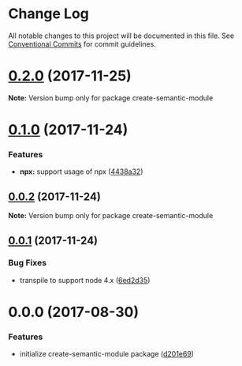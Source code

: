 # Change Log

All notable changes to this project will be documented in this file.
See [Conventional Commits](https://conventionalcommits.org) for commit guidelines.

<a name="0.2.0"></a>
# [0.2.0](https://github.com/jlegrone/create-semantic-module/compare/v0.1.0...v0.2.0) (2017-11-25)




**Note:** Version bump only for package create-semantic-module

<a name="0.1.0"></a>
# [0.1.0](https://github.com/jlegrone/create-semantic-module/compare/v0.0.2...v0.1.0) (2017-11-24)


### Features

* **npx:** support usage of npx ([4438a32](https://github.com/jlegrone/create-semantic-module/commit/4438a32))




<a name="0.0.2"></a>
## [0.0.2](https://github.com/jlegrone/create-semantic-module/compare/v0.0.1...v0.0.2) (2017-11-24)




**Note:** Version bump only for package create-semantic-module

<a name="0.0.1"></a>
## [0.0.1](https://github.com/jlegrone/create-semantic-module/compare/v0.0.0...v0.0.1) (2017-11-24)


### Bug Fixes

* transpile to support node 4.x ([6ed2d35](https://github.com/jlegrone/create-semantic-module/commit/6ed2d35))




<a name="0.0.0"></a>
# 0.0.0 (2017-08-30)


### Features

* initialize create-semantic-module package ([d201e69](https://github.com/jlegrone/create-semantic-module/commit/d201e69))
